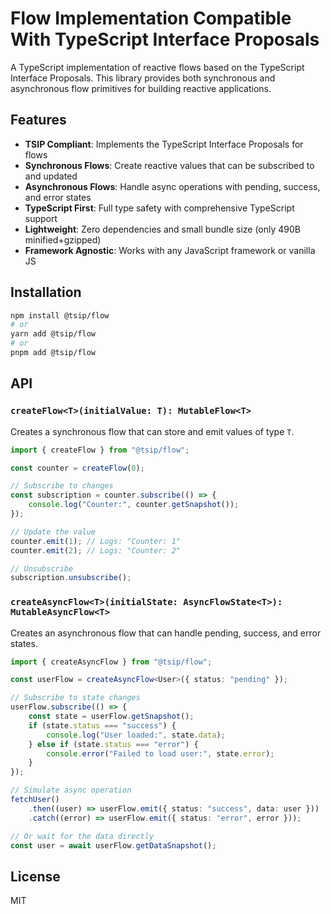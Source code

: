 # Flow Implementation Compatible With TypeScript Interface Proposals

A TypeScript implementation of reactive flows based on the TypeScript Interface Proposals. This library provides both synchronous and asynchronous flow primitives for building reactive applications.

## Features

- **TSIP Compliant**: Implements the TypeScript Interface Proposals for flows
- **Synchronous Flows**: Create reactive values that can be subscribed to and updated
- **Asynchronous Flows**: Handle async operations with pending, success, and error states
- **TypeScript First**: Full type safety with comprehensive TypeScript support
- **Lightweight**: Zero dependencies and small bundle size (only 490B minified+gzipped)
- **Framework Agnostic**: Works with any JavaScript framework or vanilla JS

## Installation

```bash
npm install @tsip/flow
# or
yarn add @tsip/flow
# or
pnpm add @tsip/flow
```

## API

### `createFlow<T>(initialValue: T): MutableFlow<T>`

Creates a synchronous flow that can store and emit values of type `T`.

```typescript
import { createFlow } from "@tsip/flow";

const counter = createFlow(0);

// Subscribe to changes
const subscription = counter.subscribe(() => {
    console.log("Counter:", counter.getSnapshot());
});

// Update the value
counter.emit(1); // Logs: "Counter: 1"
counter.emit(2); // Logs: "Counter: 2"

// Unsubscribe
subscription.unsubscribe();
```

### `createAsyncFlow<T>(initialState: AsyncFlowState<T>): MutableAsyncFlow<T>`

Creates an asynchronous flow that can handle pending, success, and error states.

```typescript
import { createAsyncFlow } from "@tsip/flow";

const userFlow = createAsyncFlow<User>({ status: "pending" });

// Subscribe to state changes
userFlow.subscribe(() => {
    const state = userFlow.getSnapshot();
    if (state.status === "success") {
        console.log("User loaded:", state.data);
    } else if (state.status === "error") {
        console.error("Failed to load user:", state.error);
    }
});

// Simulate async operation
fetchUser()
    .then((user) => userFlow.emit({ status: "success", data: user }))
    .catch((error) => userFlow.emit({ status: "error", error }));

// Or wait for the data directly
const user = await userFlow.getDataSnapshot();
```

## License

MIT
